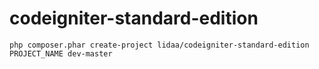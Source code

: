 # codeigniter-standard-edition

```
php composer.phar create-project lidaa/codeigniter-standard-edition PROJECT_NAME dev-master
```
